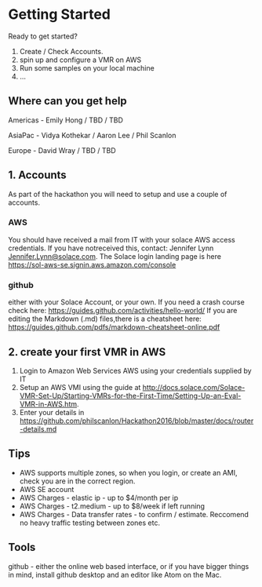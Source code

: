 # Getting Started

Ready to get started?  

1. Create / Check Accounts.
2. spin up and configure  a VMR on AWS
3. Run some samples on your local machine
4. ...

## Where can you get help

Americas - Emily Hong / TBD / TBD  

AsiaPac - Vidya Kothekar / Aaron Lee / Phil Scanlon  

Europe - David Wray / TBD / TBD  




## 1. Accounts

As part of the hackathon you will need to setup and use a couple of accounts.

### AWS
You should have received a mail from  IT with your solace AWS access credentials.  If you have notreceived this, contact: Jennifer Lynn <Jennifer.Lynn@solace.com>.  The Solace login landing page is here https://sol-aws-se.signin.aws.amazon.com/console


### github
either with your Solace Account, or your own.
If you need a crash course check here: https://guides.github.com/activities/hello-world/
If you are editing the Markdown (.md) files,there is a cheatsheet here: https://guides.github.com/pdfs/markdown-cheatsheet-online.pdf



## 2. create your first VMR in AWS

1. Login to Amazon Web Services AWS using your credentials supplied by IT
2. Setup an AWS VMI using the guide at  http://docs.solace.com/Solace-VMR-Set-Up/Starting-VMRs-for-the-First-Time/Setting-Up-an-Eval-VMR-in-AWS.htm.
3. Enter your details in https://github.com/philscanlon/Hackathon2016/blob/master/docs/router-details.md



## Tips
* AWS supports multiple zones, so when you login, or create an AMI, check you are in the correct region.
* AWS SE account
* AWS Charges - elastic ip - up to $4/month per ip
* AWS Charges - t2.medium - up to $8/week if left running
* AWS Charges - Data transfer rates - to confirm / estimate.  Reccomend no heavy traffic testing between zones etc.


## Tools
github - either the online web based interface, or if you have bigger things in mind, install github desktop and an editor like Atom on the Mac.

